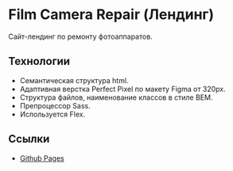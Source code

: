 # Film Camera Repair (Лендинг)

Сайт-лендинг по ремонту фотоаппаратов.

## Технологии

- Семантическая структура html.
- Адаптивная верстка Perfect Pixel по макету Figma от 320px.
- Структура файлов, наименование классов в стиле BEM.
- Препроцессор Sass.
- Используется Flex.

## Ссылки

- [Github Pages](https://oleg-kuzmin.github.io/film-camera-repair/)
